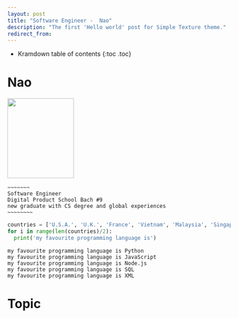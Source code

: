 ```yaml
---
layout: post
title: "Software Engineer -  Nao"
description: "The first 'Hello world' post for Simple Texture theme."
redirect_from:
---
```

* Kramdown table of contents
{:toc .toc}

# Nao
<img src="https://github.com/team-cero/team-cero.github.io/blob/master/assets/images/headshot_nao.jpg?raw=true" height ="180" width="150">


~~~~~~~~~~~~
~~~~~~~
Software Engineer
Digital Product School Bach #9
new graduate with CS degree and global experiences 
~~~~~~~~
~~~~~~~~~~~~~~~~~~

~~~ python
countries = ['U.S.A.', 'U.K.', 'France', 'Vietnam', 'Malaysia', 'Singapore', 'Thailand', 'South Korea', 'China', 'Germany']
for i in range(len(countries)/2):
  print('my favourite programming language is')
~~~

~~~
my favourite programming language is Python
my favourite programming language is JavaScript
my favourite programming language is Node.js
my favourite programming language is SQL
my favourite programming language is XML
~~~

# Topic
